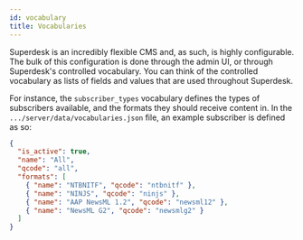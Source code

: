 ```yaml
---
id: vocabulary
title: Vocabularies
---
```


Superdesk is an incredibly flexible CMS and, as such, is highly configurable.
The bulk of this configuration is done through the admin UI, or through Superdesk's controlled vocabulary.
You can think of the controlled vocabulary as lists of fields and values that are used throughout Superdesk.

For instance, the `subscriber_types` vocabulary defines the types of subscribers available, and the formats they should receive content in.
In the `.../server/data/vocabularies.json` file, an example subscriber is defined as so:

```json
{
  "is_active": true,
  "name": "All",
  "qcode": "all",
  "formats": [
    { "name": "NTBNITF", "qcode": "ntbnitf" },
    { "name": "NINJS", "qcode": "ninjs" },
    { "name": "AAP NewsML 1.2", "qcode": "newsml12" },
    { "name": "NewsML G2", "qcode": "newsmlg2" }
  ]
}
``` 
